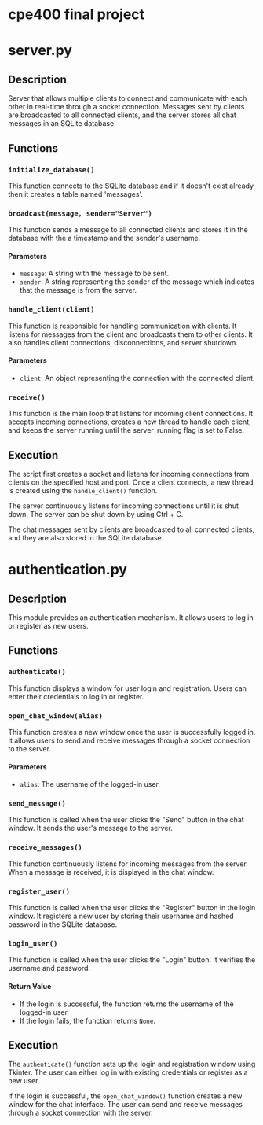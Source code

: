 # cpe400 final project

# server.py

## Description

Server that allows multiple clients to connect and communicate with each other in real-time through a socket connection. Messages sent by clients are broadcasted to all connected clients, and the server stores all chat messages in an SQLite database.


## Functions

### `initialize_database()`

This function connects to the SQLite database and if it doesn't exist already then it creates a table named 'messages'.


### `broadcast(message, sender="Server")`

This function sends a message to all connected clients and stores it in the database with the a timestamp and the sender's username.

#### Parameters

- `message`: A string with the message to be sent.
- `sender`: A string representing the sender of the message which indicates that the message is from the server.


### `handle_client(client)`

This function is responsible for handling communication with clients. It listens for messages from the client and broadcasts them to other clients. It also handles client connections, disconnections, and server shutdown.

#### Parameters

- `client`: An object representing the connection with the connected client.


### `receive()`

This function is the main loop that listens for incoming client connections. It accepts incoming connections, creates a new thread to handle each client, and keeps the server running until the server_running flag is set to False.


## Execution

The script first creates a socket and listens for incoming connections from clients on the specified host and port. Once a client connects, a new thread is created using the `handle_client()` function.

The server continuously listens for incoming connections until it is shut down. The server can be shut down by using Ctrl + C.

The chat messages sent by clients are broadcasted to all connected clients, and they are also stored in the SQLite database.



# authentication.py

## Description

This module provides an authentication mechanism. It allows users to log in or register as new users.


## Functions

### `authenticate()`

This function displays a window for user login and registration. Users can enter their credentials to log in or register.


### `open_chat_window(alias)`

This function creates a new window once the user is successfully logged in. It allows users to send and receive messages through a socket connection to the server.

#### Parameters

- `alias`: The username of the logged-in user.

### `send_message()`

This function is called when the user clicks the "Send" button in the chat window. It sends the user's message to the server.


### `receive_messages()`

This function continuously listens for incoming messages from the server. When a message is received, it is displayed in the chat window.


### `register_user()`

This function is called when the user clicks the "Register" button in the login window. It registers a new user by storing their username and hashed password in the SQLite database.


### `login_user()`

This function is called when the user clicks the "Login" button. It verifies the username and password.

#### Return Value

- If the login is successful, the function returns the username of the logged-in user.
- If the login fails, the function returns `None`.

## Execution

The `authenticate()` function sets up the login and registration window using Tkinter. The user can either log in with existing credentials or register as a new user.

If the login is successful, the `open_chat_window()` function creates a new window for the chat interface. The user can send and receive messages through a socket connection with the server.

